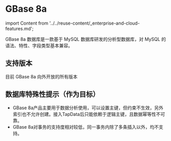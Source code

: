 # GBase 8a
import Content from '../../reuse-content/_enterprise-and-cloud-features.md';

<Content />

GBase 8a 数据库是一款基于 MySQL 数据库研发的分析型数据库，对 MySQL 的语法、特性、字段类型基本兼容。

## 支持版本

目前 GBase 8a 向外开放的所有版本

## 数据库特殊性提示（作为目标）

- GBase 8a产品主要用于数据分析使用，可以设置主键，但约束不生效，另外索引也不允许创建。接入TapData后只能依赖于逻辑主键，且数据幂等性不可靠。
- GBase 8a对事务的支持度相对较低，同一事务内除了多条插入以外，均不支持。